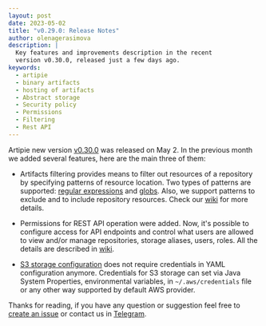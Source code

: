 ```yaml
---
layout: post
date: 2023-05-02
title: "v0.29.0: Release Notes"
author: olenagerasimova
description: |
  Key features and improvements description in the recent
  version v0.30.0, released just a few days ago.
keywords:
  - artipie
  - binary artifacts
  - hosting of artifacts
  - Abstract storage
  - Security policy
  - Permissions
  - Filtering
  - Rest API
---
```


Artipie new version [v0.30.0](https://github.com/artipie/artipie/releases/tag/v0.30.0) was released on May 2. 
In the previous month we added several features, here are the main three of them:

- Artifacts filtering provides means to filter out resources of a repository by specifying patterns of resource location. 
Two types of patterns are supported: [regular expressions](https://docs.oracle.com/en/java/javase/11/docs/api/java.base/java/util/regex/Pattern.html) and [globs](https://docs.oracle.com/en/java/javase/11/docs/api/java.base/java/nio/file/FileSystem.html#getPathMatcher(java.lang.String)).
Also, we support patterns to exclude and to include repository resources. Check our [wiki](https://github.com/artipie/artipie/wiki/Configuration-Repository#filters) for more details.

- Permissions for REST API operation were added. Now, it's possible to configure access for API endpoints and control
what users are allowed to view and/or manage repositories, storage aliases, users, roles. All the details are described 
in [wiki](https://github.com/artipie/artipie/wiki/Configuration-Policy#rest-api-permissions).

- [S3 storage configuration](https://github.com/artipie/artipie/wiki/Configuration-Storage#s3-storage) does not require 
credentials in YAML configuration anymore. Credentials for S3 storage can set via Java System Properties, environmental 
variables, in `~/.aws/credentials` file or any other way supported by default AWS provider.

Thanks for reading, if you have any question or suggestion feel free to [create an issue](https://github.com/artipie/artipie/issues/new) or contact us in [Telegram](https://t.me/artipie).

